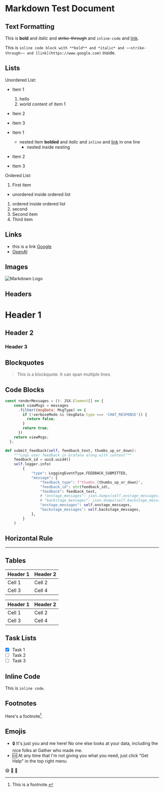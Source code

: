 # Markdown Test Document

## Text Formatting

This is **bold** and *italic* and ~~strike-through~~ and `inline-code` and [link](https://www.google.com).

This is `inline code block with **bold** and *italic* and ~~strike-through~~ and [link](https://www.google.com)` inside.

## Lists

Unordered List:
- Item 1
  1. hello
  2. world
content of item 1
- Item 2
- Item 3

- Item 1
  - nested item **bolded** and *italic* and `inline` and [link](www.google.com) in one line
    - nested inside nesting
- Item 2
- Item 3

Ordered List:
1. First item
  - unordered inside ordered list
  1. ordered inside ordered list
  2. second
2. Second item
3. Third item

## Links

- this is a link [Google](https://www.google.com)
- [OpenAI](https://www.openai.com)

## Images

![Markdown Logo](https://upload.wikimedia.org/wikipedia/commons/thumb/4/48/Markdown-mark.svg/208px-Markdown-mark.svg.png)

## Headers

# Header 1
## Header 2
### Header 3

## Blockquotes

> This is a blockquote.
> It can span multiple lines.

## Code Blocks

```js
const renderMessages = (): JSX.Element[] => {
    const viewMsgs = messages
      .filter((msgData: MsgType) => {
        if (!verboseMode && (msgData.type === 'CHAT_RESPONSE')) {
          return false;
        }
        return true;
      })
    return viewMsgs;
  };
```

```py
def submit_feedback(self, feedback_text, thumbs_up_or_down):
    """Logs user feedback in Grafana along with context"""
    feedback_id = uuid.uuid4()
    self.logger.info(
        {
            "type": LoggingEventType.FEEDBACK_SUBMITTED,
            "message": {
                "feedback_type": f"thumbs_{thumbs_up_or_down}",
                "feedback_id": str(feedback_id),
                "feedback": feedback_text,
                # "onstage_messages": json.dumps(self.onstage_messages),
                # "backstage_messages": json.dumps(self.backstage_messages),
                "onstage_messages": self.onstage_messages,
                "backstage_messages": self.backstage_messages,
            },
        }
    )
```

## Horizontal Rule

---

## Tables

| Header 1 | Header 2 |
|----------|----------|
| Cell 1   | Cell 2   |
| Cell 3   | Cell 4   |



| Header 1 | Header 2 |
|----------|----------|
| Cell 1   | Cell 2   |
| Cell 3   | Cell 4   |


## Task Lists

- [x] Task 1
- [ ] Task 2
- [ ] Task 3

## Inline Code

This is `inline code`.

## Footnotes

Here's a footnote[^1].

[^1]: This is a footnote.

## Emojis

- 🔒 It's just you and me here! No one else looks at your data, including the nice folks at Gather who made me.
- 🆘 At any time that I'm not giving you what you need, just click "Get Help" in the top right menu

:smile: :rocket: :tada: